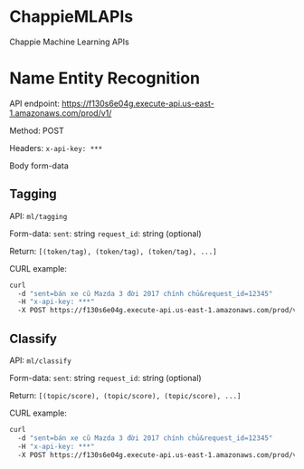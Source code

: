 # ChappieMLAPIs
Chappie Machine Learning APIs

# Name Entity Recognition

API endpoint: https://f130s6e04g.execute-api.us-east-1.amazonaws.com/prod/v1/

Method: POST

Headers: 
  `x-api-key: ***`

Body form-data

## Tagging

API: `ml/tagging`

Form-data:
  `sent`: string
  `request_id`: string (optional)

Return:
 `[(token/tag), (token/tag), (token/tag), ...]`
  
CURL example:

```bash
curl 
  -d "sent=bán xe cũ Mazda 3 đời 2017 chính chủ&request_id=12345" 
  -H "x-api-key: ***" 
  -X POST https://f130s6e04g.execute-api.us-east-1.amazonaws.com/prod/v1/ml/tagging
```
  
## Classify

API: `ml/classify`

Form-data:
  `sent`: string
  `request_id`: string (optional)
  
Return:
 `[(topic/score), (topic/score), (topic/score), ...]`
  
CURL example:

```bash
curl 
  -d "sent=bán xe cũ Mazda 3 đời 2017 chính chủ&request_id=12345" 
  -H "x-api-key: ***" 
  -X POST https://f130s6e04g.execute-api.us-east-1.amazonaws.com/prod/v1/ml/classify
```
  
